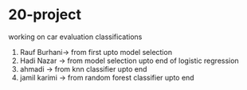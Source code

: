 # 20-project
working on car evaluation classifications 
1. Rauf Burhani-> from first upto model selection
2. Hadi Nazar -> from model selection upto end of logistic regression
3. ahmadi -> from knn classifier upto end
4. jamil karimi -> from random forest classifier upto end
